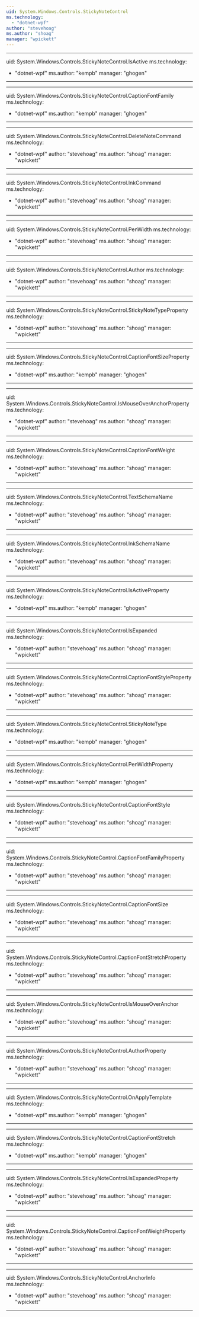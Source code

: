 ```yaml
---
uid: System.Windows.Controls.StickyNoteControl
ms.technology: 
  - "dotnet-wpf"
author: "stevehoag"
ms.author: "shoag"
manager: "wpickett"
---
```


---
uid: System.Windows.Controls.StickyNoteControl.IsActive
ms.technology: 
  - "dotnet-wpf"
ms.author: "kempb"
manager: "ghogen"
---

---
uid: System.Windows.Controls.StickyNoteControl.CaptionFontFamily
ms.technology: 
  - "dotnet-wpf"
ms.author: "kempb"
manager: "ghogen"
---

---
uid: System.Windows.Controls.StickyNoteControl.DeleteNoteCommand
ms.technology: 
  - "dotnet-wpf"
author: "stevehoag"
ms.author: "shoag"
manager: "wpickett"
---

---
uid: System.Windows.Controls.StickyNoteControl.InkCommand
ms.technology: 
  - "dotnet-wpf"
author: "stevehoag"
ms.author: "shoag"
manager: "wpickett"
---

---
uid: System.Windows.Controls.StickyNoteControl.PenWidth
ms.technology: 
  - "dotnet-wpf"
author: "stevehoag"
ms.author: "shoag"
manager: "wpickett"
---

---
uid: System.Windows.Controls.StickyNoteControl.Author
ms.technology: 
  - "dotnet-wpf"
author: "stevehoag"
ms.author: "shoag"
manager: "wpickett"
---

---
uid: System.Windows.Controls.StickyNoteControl.StickyNoteTypeProperty
ms.technology: 
  - "dotnet-wpf"
author: "stevehoag"
ms.author: "shoag"
manager: "wpickett"
---

---
uid: System.Windows.Controls.StickyNoteControl.CaptionFontSizeProperty
ms.technology: 
  - "dotnet-wpf"
ms.author: "kempb"
manager: "ghogen"
---

---
uid: System.Windows.Controls.StickyNoteControl.IsMouseOverAnchorProperty
ms.technology: 
  - "dotnet-wpf"
author: "stevehoag"
ms.author: "shoag"
manager: "wpickett"
---

---
uid: System.Windows.Controls.StickyNoteControl.CaptionFontWeight
ms.technology: 
  - "dotnet-wpf"
author: "stevehoag"
ms.author: "shoag"
manager: "wpickett"
---

---
uid: System.Windows.Controls.StickyNoteControl.TextSchemaName
ms.technology: 
  - "dotnet-wpf"
author: "stevehoag"
ms.author: "shoag"
manager: "wpickett"
---

---
uid: System.Windows.Controls.StickyNoteControl.InkSchemaName
ms.technology: 
  - "dotnet-wpf"
author: "stevehoag"
ms.author: "shoag"
manager: "wpickett"
---

---
uid: System.Windows.Controls.StickyNoteControl.IsActiveProperty
ms.technology: 
  - "dotnet-wpf"
ms.author: "kempb"
manager: "ghogen"
---

---
uid: System.Windows.Controls.StickyNoteControl.IsExpanded
ms.technology: 
  - "dotnet-wpf"
author: "stevehoag"
ms.author: "shoag"
manager: "wpickett"
---

---
uid: System.Windows.Controls.StickyNoteControl.CaptionFontStyleProperty
ms.technology: 
  - "dotnet-wpf"
author: "stevehoag"
ms.author: "shoag"
manager: "wpickett"
---

---
uid: System.Windows.Controls.StickyNoteControl.StickyNoteType
ms.technology: 
  - "dotnet-wpf"
ms.author: "kempb"
manager: "ghogen"
---

---
uid: System.Windows.Controls.StickyNoteControl.PenWidthProperty
ms.technology: 
  - "dotnet-wpf"
ms.author: "kempb"
manager: "ghogen"
---

---
uid: System.Windows.Controls.StickyNoteControl.CaptionFontStyle
ms.technology: 
  - "dotnet-wpf"
author: "stevehoag"
ms.author: "shoag"
manager: "wpickett"
---

---
uid: System.Windows.Controls.StickyNoteControl.CaptionFontFamilyProperty
ms.technology: 
  - "dotnet-wpf"
author: "stevehoag"
ms.author: "shoag"
manager: "wpickett"
---

---
uid: System.Windows.Controls.StickyNoteControl.CaptionFontSize
ms.technology: 
  - "dotnet-wpf"
author: "stevehoag"
ms.author: "shoag"
manager: "wpickett"
---

---
uid: System.Windows.Controls.StickyNoteControl.CaptionFontStretchProperty
ms.technology: 
  - "dotnet-wpf"
author: "stevehoag"
ms.author: "shoag"
manager: "wpickett"
---

---
uid: System.Windows.Controls.StickyNoteControl.IsMouseOverAnchor
ms.technology: 
  - "dotnet-wpf"
author: "stevehoag"
ms.author: "shoag"
manager: "wpickett"
---

---
uid: System.Windows.Controls.StickyNoteControl.AuthorProperty
ms.technology: 
  - "dotnet-wpf"
author: "stevehoag"
ms.author: "shoag"
manager: "wpickett"
---

---
uid: System.Windows.Controls.StickyNoteControl.OnApplyTemplate
ms.technology: 
  - "dotnet-wpf"
ms.author: "kempb"
manager: "ghogen"
---

---
uid: System.Windows.Controls.StickyNoteControl.CaptionFontStretch
ms.technology: 
  - "dotnet-wpf"
ms.author: "kempb"
manager: "ghogen"
---

---
uid: System.Windows.Controls.StickyNoteControl.IsExpandedProperty
ms.technology: 
  - "dotnet-wpf"
author: "stevehoag"
ms.author: "shoag"
manager: "wpickett"
---

---
uid: System.Windows.Controls.StickyNoteControl.CaptionFontWeightProperty
ms.technology: 
  - "dotnet-wpf"
author: "stevehoag"
ms.author: "shoag"
manager: "wpickett"
---

---
uid: System.Windows.Controls.StickyNoteControl.AnchorInfo
ms.technology: 
  - "dotnet-wpf"
author: "stevehoag"
ms.author: "shoag"
manager: "wpickett"
---
